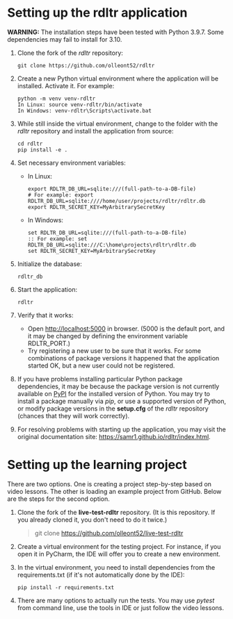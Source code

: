 # Setting up the rdltr application

**WARNING:** The installation steps have been tested with Python 3.9.7. Some dependencies may fail to install for 3.10.

1. Clone the fork of the *rdltr* repository:

       git clone https://github.com/olleont52/rdltr

2. Create a new Python virtual environment where the application will be installed. Activate it. For example:

       python -m venv venv-rdltr
       In Linux: source venv-rdltr/bin/activate
       In Windows: venv-rdltr\Scripts\activate.bat

3. While still inside the virtual environment, change to the folder with the *rdltr* repository
   and install the application from source:

       cd rdltr
       pip install -e .

4. Set necessary environment variables:

     - In Linux:
     
           export RDLTR_DB_URL=sqlite:///(full-path-to-a-DB-file)
           # For example: export RDLTR_DB_URL=sqlite:////home/user/projects/rdltr/rdltr.db
           export RDLTR_SECRET_KEY=MyArbitrarySecretKey

     - In Windows:
     
           set RDLTR_DB_URL=sqlite:///(full-path-to-a-DB-file)
           :: For example: set RDLTR_DB_URL=sqlite:///C:\home\projects\rdltr\rdltr.db
           set RDLTR_SECRET_KEY=MyArbitrarySecretKey

5. Initialize the database:

       rdltr_db

6. Start the application:

       rdltr

7. Verify that it works:

     - Open <http://localhost:5000> in browser.
       (5000 is the default port, and it may be changed by defining the environment variable RDLTR_PORT.)
     - Try registering a new user to be sure that it works. For some combinations of package versions
       it happened that the application started OK, but a new user could not be registered.

8. If you have problems installing particular Python package dependencies, it may be because the package version
   is not currently available on [PyPI](https://pypi.org/) for the installed version of Python. You may try to install
   a package manually via *pip*, or use a supported version of Python, or modify package versions in the **setup.cfg**
   of the *rdltr* repository (chances that they will work correctly).

9. For resolving problems with starting up the application, you may visit the original documentation site:
   <https://samr1.github.io/rdltr/index.html>.

# Setting up the learning project

There are two options. One is creating a project step-by-step based on video lessons.
The other is loading an example project from GitHub. Below are the steps for the second option.

1. Clone the fork of the **live-test-rdltr** repository. (It is this repository. If you already cloned it,
   you don't need to do it twice.)

     > git clone https://github.com/olleont52/live-test-rdltr

2. Create a virtual environment for the testing project. For instance, if you open it in PyCharm,
   the IDE will offer you to create a new environment.

3. In the virtual environment, you need to install dependencies from the requirements.txt
   (if it's not automatically done by the IDE):

       pip install -r requirements.txt

4. There are many options to actually run the tests. You may use *pytest* from command line,
   use the tools in IDE or just follow the video lessons.
